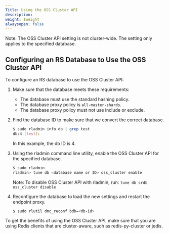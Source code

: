 ```yaml
---
Title: Using the OSS Cluster API
description: 
weight: $weight
alwaysopen: false
---
```



Note: The OSS Cluster API setting is not cluster-wide. 
The setting only applies to the specified database.

## Configuring an RS Database to Use the OSS Cluster API

To configure an RS database to use the OSS Cluster API:

1. Make sure that the database meets these requirements:
    * The database must use the standard hashing policy.
    * The database proxy policy is `all-master-shards`.
    * The database proxy policy must not use include or exclude.
1. Find the database ID to make sure that we convert the correct database.

    ```sh
    $ sudo rladmin info db | grep test
    db:4 [test]:
    ```

    In this example, the db ID is 4.

1. Using the rladmin command line utility, enable the OSS Cluster API 
for the specified database.

    ```sh
    $ sudo rladmin
    rladmin> tune db <database name or ID> oss_cluster enable
    ```

    Note: To disable OSS Cluster API with rladmin, run: `tune db crdb oss_cluster disable`

1. Reconfigure the database to load the new settings and restart the endpoint proxy.

    ```sh
    $ sudo rlutil dmc_reconf bdb=<db-id>
    ```

To get the benefits of using the OSS Cluster API, make sure that you are using 
Redis clients that are cluster-aware, such as redis-py-cluster or jedis.